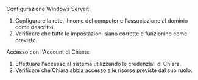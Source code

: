 Configurazione Windows Server:
1) Configurare la rete, il nome del computer e l'associazione al dominio come descritto.
2) Verificare che tutte le impostazioni siano corrette e funzionino come previsto.

Accesso con l'Account di Chiara: 
1) Effettuare l'accesso al sistema utilizzando le credenziali di Chiara. 
2) Verificare che Chiara abbia accesso alle risorse previste dal suo ruolo.
